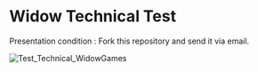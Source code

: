 # Widow Technical Test

Presentation condition : Fork this repository and send it via email.

![Test_Technical_WidowGames](https://user-images.githubusercontent.com/78666370/152807855-dece0503-0d0d-4241-9972-a8c958d19848.jpg)
